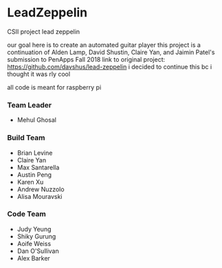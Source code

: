 # LeadZeppelin
CSII project lead zeppelin

our goal here is to create an automated guitar player
this project is a continuation of Alden Lamp, David Shustin, Claire Yan, and Jaimin Patel's submission to PenApps Fall 2018
link to original project: https://github.com/davshus/lead-zeppelin
i decided to continue this bc i thought it was rly cool

all code is meant for raspberry pi

### Team Leader
* Mehul Ghosal

### Build Team 
* Brian Levine
* Claire Yan
* Max Santarella
* Austin Peng
* Karen Xu
* Andrew Nuzzolo
* Alisa Mouravski 
  
### Code Team
* Judy Yeung
* Shiky Gurung
* Aoife Weiss
* Dan O'Sullivan
* Alex Barker
